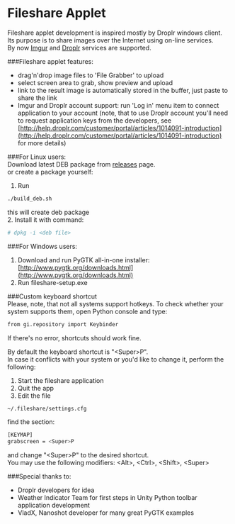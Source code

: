 Fileshare Applet
================
Fileshare applet development is inspired mostly by Droplr windows client. Its
purpose is to share images over the Internet using on-line services.  
By now [Imgur](http://imgur.com) and [Droplr](http://droplr.com) services are
supported.

###Fileshare applet features:  
- drag'n'drop image files to 'File Grabber' to upload
- select screen area to grab, show preview and upload
- link to the result image is automatically stored in the buffer, just paste to share the link
- Imgur and Droplr account support: run 'Log in' menu item to connect application to your account
  (note, that to use Droplr account you'll need to request application keys from the developers,
  see [http://help.droplr.com/customer/portal/articles/1014091-introduction](http://help.droplr.com/customer/portal/articles/1014091-introduction) for more details)

###For Linux users:  
Download latest DEB package from [releases](https://github.com/aikikode/fileshare/releases) page.  
or create a package yourself:  
1. Run  
```bash
./build_deb.sh  
```  
this will create deb package  
2. Install it with command:  
```bash
# dpkg -i <deb file>
```

###For Windows users:  
1. Download and run PyGTK all-in-one installer:  
   [http://www.pygtk.org/downloads.html](http://www.pygtk.org/downloads.html)
2. Run fileshare-setup.exe

###Custom keyboard shortcut  
Please, note, that not all systems support hotkeys. To check whether your system supports them, open Python console and type:  
```bash
from gi.repository import Keybinder
```  
If there's no error, shortcuts should work fine.  

By default the keyboard shortcut is "\<Super>P".  
In case it conflicts with your system or you'd like to change it, perform the following:  

1. Start the fileshare application  
2. Quit the app  
3. Edit the file  
```bash
~/.fileshare/settings.cfg
```  
find the section:  
```bash
[KEYMAP]
grabscreen = <Super>P
```  
and change "\<Super>P" to the desired shortcut.  
You may use the following modifiers: \<Alt>, \<Ctrl>, \<Shift>, \<Super>


###Special thanks to:  
- Droplr developers for idea
- Weather Indicator Team for first steps in Unity Python toolbar application development
- VladX, Nanoshot developer for many great PyGTK examples

